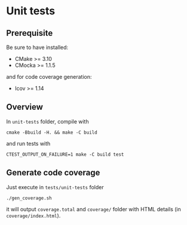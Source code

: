 # Unit tests

## Prerequisite

Be sure to have installed:

- CMake >= 3.10
- CMocka >= 1.1.5

and for code coverage generation:

- lcov >= 1.14

## Overview

In `unit-tests` folder, compile with

```
cmake -Bbuild -H. && make -C build
```

and run tests with

```
CTEST_OUTPUT_ON_FAILURE=1 make -C build test
```

## Generate code coverage

Just execute in `tests/unit-tests` folder

```
./gen_coverage.sh
```

it will output `coverage.total` and `coverage/` folder with HTML details (in `coverage/index.html`).
